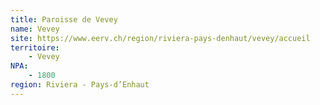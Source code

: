 ```yaml
---
title: Paroisse de Vevey
name: Vevey
site: https://www.eerv.ch/region/riviera-pays-denhaut/vevey/accueil
territoire:
    - Vevey
NPA:
    - 1800
region: Riviera - Pays-d’Enhaut
---
```

